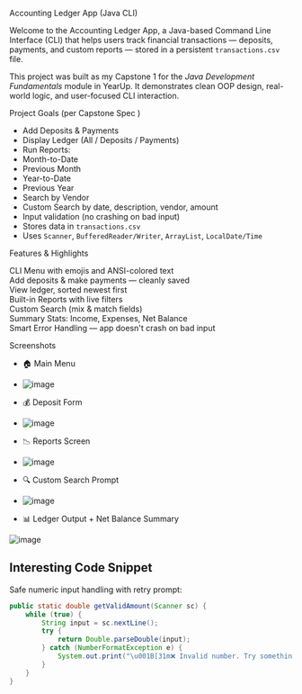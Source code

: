 Accounting Ledger App (Java CLI)

Welcome to the Accounting Ledger App, a  Java-based Command Line Interface (CLI)  that helps users track financial transactions — deposits, payments, and custom reports — stored in a persistent `transactions.csv` file.

This project was built as my Capstone 1 for the *Java Development Fundamentals* module in YearUp. It demonstrates clean OOP design, real-world logic, and user-focused CLI interaction.



Project Goals (per Capstone Spec )

-  Add Deposits & Payments  
-  Display Ledger (All / Deposits / Payments)  
-  Run Reports:  
  - Month-to-Date  
  - Previous Month  
  - Year-to-Date  
  - Previous Year  
  - Search by Vendor  
  - Custom Search by date, description, vendor, amount  
- Input validation (no crashing on bad input)  
- Stores data in `transactions.csv`  
- Uses `Scanner`, `BufferedReader/Writer`, `ArrayList`, `LocalDate/Time`



Features & Highlights

CLI Menu with emojis and ANSI-colored text  
Add deposits &  make payments — cleanly saved  
View ledger, sorted newest first  
Built-in Reports with live filters  
Custom Search (mix & match fields)  
Summary Stats: Income, Expenses, Net Balance  
Smart Error Handling — app doesn't crash on bad input


Screenshots 


- 🏠 Main Menu
- ![image](https://github.com/user-attachments/assets/50e1ada7-0810-4e06-810e-6af444351d98)

- 💰 Deposit Form
- ![image](https://github.com/user-attachments/assets/b6cb1675-db66-4f93-8b64-e85e08bb061e)

- 📉 Reports Screen
- ![image](https://github.com/user-attachments/assets/5c8b7473-72d6-4cee-8cae-05c46315067f)
 
- 🔍 Custom Search Prompt
- ![image](https://github.com/user-attachments/assets/70784b23-fa33-4af0-bf46-4bbc44ef90d4)

- 📊 Ledger Output + Net Balance Summary

![image](https://github.com/user-attachments/assets/1c0d073b-40ae-4162-bce4-b2170690de7d)


##  Interesting Code Snippet

Safe numeric input handling with retry prompt:

```java
public static double getValidAmount(Scanner sc) {
    while (true) {
        String input = sc.nextLine();
        try {
            return Double.parseDouble(input);
        } catch (NumberFormatException e) {
            System.out.print("\u001B[31m❌ Invalid number. Try something like 125.50 💡\u001B[0m\n💵 Enter amount again: ");
        }
    }
}
